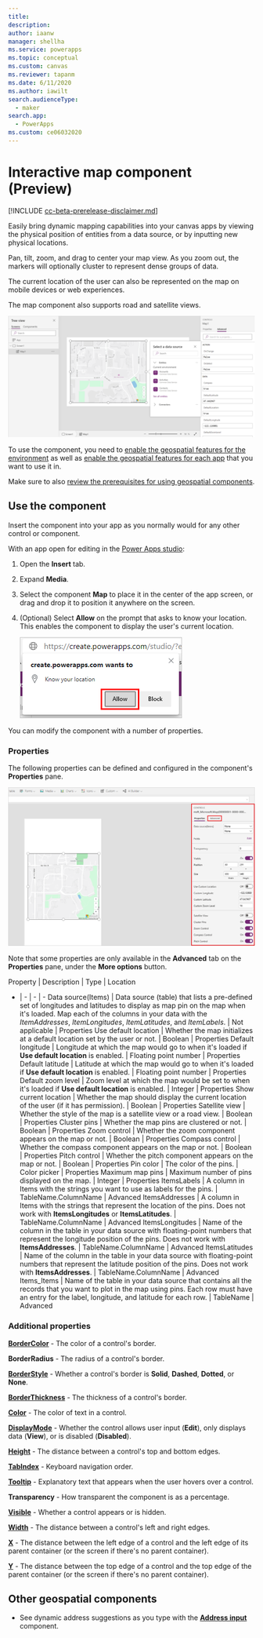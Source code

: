 ```yaml
---
title: 
description: 
author: iaanw
manager: shellha
ms.service: powerapps
ms.topic: conceptual
ms.custom: canvas
ms.reviewer: tapanm
ms.date: 6/11/2020
ms.author: iawilt
search.audienceType: 
  - maker
search.app: 
  - PowerApps
ms.custom: ce06032020
---
```



# Interactive map component (Preview)

[!INCLUDE [cc-beta-prerelease-disclaimer.md](../../includes/cc-beta-prerelease-disclaimer.md)]

Easily bring dynamic mapping capabilities into your canvas apps by viewing the physical position of entities from a data source, or by inputting new physical locations. 

Pan, tilt, zoom, and drag to center your map view. As you zoom out, the markers will optionally cluster to represent dense groups of data. 

The current location of the user can also be represented on the map on mobile devices or web experiences. 

The map component also supports road and satellite views.

![](./media/augmented-geospatial/geospatial-map-component.png)

To use the component, you need to [enable the geospatial features for the environment](geospatial-overview.md#enable-the-geospatial-features-for-the-environment) as well as [enable the geospatial features for each app](geospatial-overview.md#enable-the-geospatial-features-for-each-app) that you want to use it in.

Make sure to also [review the prerequisites for using geospatial components](geospatial-overview.md#prerequisites).

## Use the component

Insert the component into your app as you normally would for any other control or component.

With an app open for editing in the [Power Apps studio](https://create.powerapps.com):

1. Open the **Insert** tab.
2. Expand **Media**.
3. Select the component **Map** to place it in the center of the app screen, or drag and drop it to position it anywhere on the screen.
4. (Optional) Select **Allow** on the prompt that asks to know your location. This enables the component to display the user's current location.

    ![Allow highlighted on the window that asks to know your location](./media/geospatial/address-allow.png "Allow highlighted on the window that asks to know your location")


You can modify the component with a number of properties.

### Properties

The following properties can be defined and configured in the component's **Properties** pane.

![](./media/augmented-geospatial/geospatial-controls.png)

Note that some properties are only available in the **Advanced** tab on the **Properties** pane, under the **More options** button.

Property | Description | Type | Location
- | - | - | -
Data source(Items) | Data source (table) that lists a pre-defined set of longitudes and latitudes to display as map pin on the map when it's loaded. Map each of the columns in your data with the *ItemAddresses*, *ItemLongitudes*, *ItemLatitudes*, and *ItemLabels*. | Not applicable | Properties
Use default location | Whether the map initializes at a default location set by the user or not. | Boolean | Properties
Default longitude | Longitude at which the map would go to when it's loaded if **Use default location** is enabled. | Floating point number | Properties
Default latitude | Latitude at which the map would go to when it's loaded if **Use default location** is enabled. | Floating point number | Properties
Default zoom level | Zoom level at which the map would be set to when it's loaded if **Use default location** is enabled. | Integer | Properties
Show current location | Whether the map should display the current location of the user (if it has permission). | Boolean | Properties
Satellite view | Whether the style of the map is a satellite view or a road view. | Boolean | Properties
Cluster pins | Whether the map pins are clustered or not. | Boolean | Properties
Zoom control | Whether the zoom component appears on the map or not. | Boolean | Properties
Compass control | Whether the compass component appears on the map or not. | Boolean | Properties
Pitch control | Whether the pitch component appears on the map or not. | Boolean | Properties
Pin color | The color of the pins. | Color picker | Properties
Maximum map pins | Maximum number of pins displayed on the map. | Integer | Properties
ItemsLabels | A column in Items with the strings you want to use as labels for the pins. | TableName.ColumnName | Advanced
ItemsAddresses | A column in Items with the strings that represent the location of the pins. Does not work with **ItemsLongitudes** or **ItemsLatitudes**. | TableName.ColumnName | Advanced
ItemsLongitudes | Name of the column in the table in your data source with floating-point numbers that represent the longitude position of the pins. Does not work with **ItemsAddresses**. | TableName.ColumnName | Advanced
ItemsLatitudes | Name of the column in the table in your data source with floating-point numbers that represent the latitude position of the pins. Does not work with **ItemsAddresses**. | TableName.ColumnName | Advanced
Items_Items | Name of the table in your data source that contains all the records that you want to plot in the map using pins. Each row must have an entry for the label, longitude, and latitude for each row. | TableName | Advanced

### Additional properties

**[BorderColor](./controls/properties-color-border.md)** - The color of a control's border.

**BorderRadius** - The radius of a control's border.

**[BorderStyle](./controls/properties-color-border.md)** - Whether a control's border is **Solid**, **Dashed**, **Dotted**, or **None**.

**[BorderThickness](./controls/properties-color-border.md)** - The thickness of a control's border.

**[Color](./controls/properties-color-border.md)** - The color of text in a control.

**[DisplayMode](./controls/properties-core.md)** - Whether the control allows user input (**Edit**), only displays data (**View**), or is disabled (**Disabled**).

**[Height](./controls/properties-size-location.md)** - The distance between a control's top and bottom edges.

**[TabIndex](./controls/properties-accessibility.md)** - Keyboard navigation order.

**[Tooltip](./controls/properties-core.md)** - Explanatory text that appears when the user hovers over a control.

**Transparency** - How transparent the component is as a percentage.

**[Visible](./controls/properties-core.md)** - Whether a control appears or is hidden.

**[Width](./controls/properties-size-location.md)** - The distance between a control's left and right edges.

**[X](./controls/properties-size-location.md)** - The distance between the left edge of a control and the left edge of its parent container (or the screen if there's no parent container).

**[Y](./controls/properties-size-location.md)** - The distance between the top edge of a control and the top edge of the parent container (or the screen if there's no parent container).

## Other geospatial components

- See dynamic address suggestions as you type with the **[Address input](geospatial-component-input-address.md)** component.

